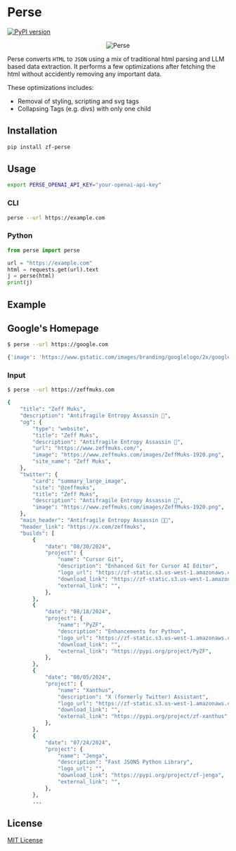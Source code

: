 # Perse

[![PyPI version](https://badge.fury.io/py/zf-perse.svg)](https://badge.fury.io/py/zf-perse)

<p align="center">
  <img src="https://zf-static.s3.us-west-1.amazonaws.com/perse-logo128.png" alt="Perse"/>
</p>

Perse converts `HTML` to `JSON` using a mix of traditional html parsing and LLM based data extraction. It performs a few optimizations after fetching the html without accidently removing any important data.

These optimizations includes:

- Removal of styling, scripting and svg tags
- Collapsing Tags (e.g. divs) with only one child

## Installation

```bash
pip install zf-perse
```

## Usage

```bash
export PERSE_OPENAI_API_KEY="your-openai-api-key"
```

### CLI

```bash
perse --url https://example.com
```

### Python

```python
from perse import perse

url = "https://example.com"
html = requests.get(url).text
j = perse(html)
print(j)
```

## Example

## Google's Homepage

```bash
$ perse --url https://google.com

{'image': 'https://www.gstatic.com/images/branding/googlelogo/2x/googlelogo_color_272x92dp.png', 'title': 'Google', 'navigation_links': [{'link_name': 'About', 'href': 'https://about.google/?fg=1&utm_source=google-SG&utm_medium=referral&utm_campaign=hp-header'}, {'link_name': 'Store', 'href': 'https://store.google.com/SG?utm_source=hp_header&utm_medium=google_ooo&utm_campaign=GS100042&hl=en-SG'}], 'logo': 'https://www.gstatic.com/images/branding/googlelogo/2x/googlelogo_color_272x92dp.png', 'search_form': {'action': '/search', 'method': 'GET', 'autocomplete': 'off', 'search_field': 'q', 'buttons': [{'button_text': 'Google Search', 'button_action': 'submit'}, {'button_text': "I'm Feeling Lucky", 'button_action': 'submit'}]}}
```

### Input

```bash
$ perse --url https://zeffmuks.com

{
    "title": "Zeff Muks",
    "description": "Antifragile Entropy Assassin 🥷",
    "og": {
        "type": "website",
        "title": "Zeff Muks",
        "description": "Antifragile Entropy Assassin 🥷",
        "url": "https://www.zeffmuks.com/",
        "image": "https://www.zeffmuks.com/images/ZeffMuks-1920.png",
        "site_name": "Zeff Muks",
    },
    "twitter": {
        "card": "summary_large_image",
        "site": "@zeffmuks",
        "title": "Zeff Muks",
        "description": "Antifragile Entropy Assassin 🥷",
        "image": "https://www.zeffmuks.com/images/ZeffMuks-1920.png",
    },
    "main_header": "Antifragile Entropy Assassin 🥷🏻",
    "header_link": "https://x.com/zeffmuks",
    "builds": [
        {
            "date": "08/30/2024",
            "project": {
                "name": "Cursor Git",
                "description": "Enhanced Git for Cursor AI Editor",
                "logo_url": "https://zf-static.s3.us-west-1.amazonaws.com/cursor-git-logo128.png",
                "download_link": "https://zf-static.s3.us-west-1.amazonaws.com/cursor-git-0.1.12.vsix",
                "external_link": "",
            },
        },
        {
            "date": "08/18/2024",
            "project": {
                "name": "PyZF",
                "description": "Enhancements for Python",
                "logo_url": "https://zf-static.s3.us-west-1.amazonaws.com/pyzf-logo128.png",
                "download_link": "",
                "external_link": "https://pypi.org/project/PyZF",
            },
        },
        {
            "date": "08/05/2024",
            "project": {
                "name": "Xanthus",
                "description": "X (formerly Twitter) Assistant",
                "logo_url": "https://zf-static.s3.us-west-1.amazonaws.com/xanthus-logo128.png",
                "download_link": "",
                "external_link": "https://pypi.org/project/zf-xanthus",
            },
        },
        {
            "date": "07/24/2024",
            "project": {
                "name": "Jenga",
                "description": "Fast JSON5 Python Library",
                "logo_url": "",
                "download_link": "https://pypi.org/project/zf-jenga",
                "external_link": "",
            },
        },
        ...
```

## License

[MIT License](./LICENSE)
